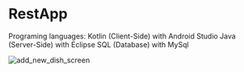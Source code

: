 # RestApp

Programing languages:
Kotlin (Client-Side) with Android Studio
Java (Server-Side) with Eclipse
SQL (Database) with MySql


![add_new_dish_screen](https://user-images.githubusercontent.com/70009636/176907337-656bb2bb-4f87-4a77-89a4-40298a181159.png)
